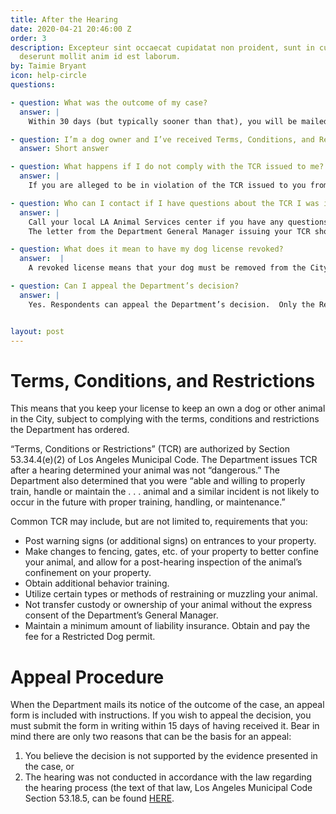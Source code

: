 ```yaml
---
title: After the Hearing
date: 2020-04-21 20:46:00 Z
order: 3
description: Excepteur sint occaecat cupidatat non proident, sunt in culpa qui officia
  deserunt mollit anim id est laborum.
by: Taimie Bryant
icon: help-circle
questions:

- question: What was the outcome of my case?
  answer: |
    Within 30 days (but typically sooner than that), you will be mailed a letter from the Department’s General Manager as to the outcome of the case.  A full copy of the Hearing Examiner’s report will also be enclosed.

- question: I’m a dog owner and I’ve received Terms, Conditions, and Restrictions from a hearing.  What does this mean?
  answer: Short answer

- question: What happens if I do not comply with the TCR issued to me?
  answer: |
    If you are alleged to be in violation of the TCR issued to you from a first hearing, the Department can request another administrative hearing.  The purpose of that hearing would be to determine if your animal license should be revoked for failure to abide by the TCR.  If you are found to be in violation at the second hearing, your license can be revoked; or, alternatively, your license can be reissued with additional or different TCR.

- question: Who can I contact if I have questions about the TCR I was issued or if I’m having trouble complying?
  answer: |
    Call your local LA Animal Services center if you have any questions or are having trouble complying.  The Department aims to promote responsible pet ownership and wants to help pet owners to that end.
    The letter from the Department General Manager issuing your TCR should have the contact information for your neighborhood’s animal services center.  If you do not have that information available, go to this page on the Department’s website, then click “Shelter Lookup” to find your local Animal Services center.

- question: What does it mean to have my dog license revoked?
  answer:  |
    A revoked license means that your dog must be removed from the City of Los Angeles.  It further prohibits you from maintaining any dog in the City of Los Angeles for three years.  Failure to remove a dog from the City after its license has been revoked is a criminal misdemeanor.

- question: Can I appeal the Department’s decision?
  answer: |
    Yes. Respondents can appeal the Department’s decision.  Only the Respondent (the pet owner) has a right to appeal.  Appeals are heard by the Department of Animal Services’ Board of Commissioners. [ More info ](#appeal-procedure)


layout: post
---
```

# Terms, Conditions, and Restrictions
This means that you keep your license to keep an own a dog or other animal in the City, subject to complying with the terms, conditions and restrictions the Department has ordered.

“Terms, Conditions or Restrictions” (TCR) are authorized by Section 53.34.4(e)(2) of Los Angeles Municipal Code.  The Department issues TCR after a hearing determined your animal was not “dangerous.”  The Department also determined that you were “able and willing to properly train, handle or maintain the . . . animal and a similar incident is not likely to occur in the future with proper training, handling, or maintenance.”

Common TCR may include, but are not limited to, requirements that you:
- Post warning signs (or additional signs) on entrances to your property.
- Make changes to fencing, gates, etc. of your property to better confine your animal, and allow for a post-hearing inspection of the animal’s confinement on your property.
- Obtain additional behavior training.
- Utilize certain types or methods of restraining or muzzling your animal.
- Not transfer custody or ownership of your animal without the express consent of the Department’s General Manager.
- Maintain a minimum amount of liability insurance.
Obtain and pay the fee for a Restricted Dog permit.

# Appeal Procedure

When the Department mails its notice of the outcome of the case, an appeal form is included with instructions.  If you wish to appeal the decision, you must submit the form in writing within 15 days of having received it.
Bear in mind there are only two reasons that can be the basis for an appeal:

1. You believe the decision is not supported by the evidence presented in the case, or
2. The hearing was not conducted in accordance with the law regarding the hearing process (the text of that law, Los Angeles Municipal Code Section 53.18.5, can be found [HERE](http://library.amlegal.com/nxt/gateway.dll/California/lamc/municipalcode/chaptervpublicsafetyandprotection/article3animalsandfowls?f=templates$fn=default.htm$3.0$vid=amlegal:losangeles_ca_mc$anc=JD_53.18.5.).
